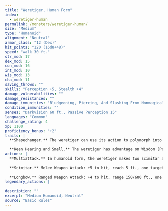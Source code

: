 ```yaml
---
title: "Weretiger, Human Form"
index:
  - weretiger-human
permalink: /monsters/weretiger-human/
size: "Medium"
type: "Humanoid"
alignment: "Neutral"
armor_class: "12 (Dex)"
hit_points: "120 (16d8+48)"
speed: "walk 30 ft."
str_mod: 17
dex_mod: 15
con_mod: 16
int_mod: 10
wis_mod: 13
cha_mod: 11
saving_throws: ""
skills: "Perception +5, Stealth +4"
damage_vulnerabilities: ""
damage_resistances: ""
damage_immunities: "Bludgeoning, Piercing, And Slashing From Nonmagical Weapons That Aren'T Silvered"
condition_immunities: ""
senses: "Darkvision 60 ft., Passive Perception 15"
languages: "Common"
challenge_rating: 4
xp: 1100
proficiency_bonus: "+2"
traits: |
  **Shapechanger.** The weretiger can use its action to polymorph into a tiger-humanoid hybrid or into a tiger, or back into its true form, which is humanoid. Its statistics, other than its size, are the same in each form. Any equipment it is wearing or carrying isn't transformed. It reverts to its true form if it dies.

  **Keen Hearing and Smell.** The weretiger has advantage on Wisdom (Perception) checks that rely on hearing or smell.
actions: |
  **Multiattack.** In humanoid form, the weretiger makes two scimitar attacks or two longbow attacks. In hybrid form, it can attack like a humanoid or make two claw attacks.
  
  **Scimitar.** Melee Weapon Attack: +5 to hit, reach 5 ft., one target. Hit: 6 (1d6 + 3) slashing damage.
  
  **Longbow.** Ranged Weapon Attack: +4 to hit, range 150/600 ft., one target. Hit: 6 (1d8 + 2) piercing damage.  
legendary_actions: |
  
description: ""
excerpt: "Medium Humanoid, Neutral"
source: "Basic Rules"
---
```

